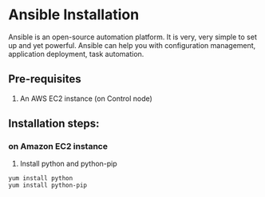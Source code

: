 # Ansible Installation
Ansible is an open-source automation platform. It is very, very simple to set up and yet powerful. Ansible can help you with configuration management, application deployment, task automation.

## Pre-requisites

1. An AWS EC2 instance (on Control node)

## Installation steps:

### on Amazon EC2 instance

1. Install python and python-pip

```
yum install python
yum install python-pip
```
